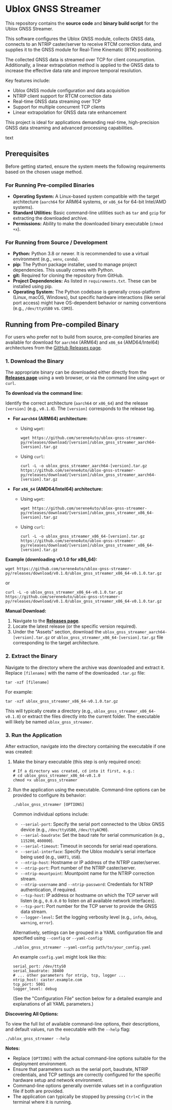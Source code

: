 # Ublox GNSS Streamer

This repository contains the **source code** and **binary build script** for the Ublox GNSS Streamer.

This software configures the Ublox GNSS module, collects GNSS data, connects to an NTRIP caster/server to receive RTCM correction data, and supplies it to the GNSS module for Real-Time Kinematic (RTK) positioning.

The collected GNSS data is streamed over TCP for client consumption. Additionally, a linear extrapolation method is applied to the GNSS data to increase the effective data rate and improve temporal resolution.

Key features include:
- Ublox GNSS module configuration and data acquisition
- NTRIP client support for RTCM correction data
- Real-time GNSS data streaming over TCP
- Support for multiple concurrent TCP clients
- Linear extrapolation for GNSS data rate enhancement

This project is ideal for applications demanding real-time, high-precision GNSS data streaming and advanced processing capabilities.

text
## Prerequisites

Before getting started, ensure the system meets the following requirements based on the chosen usage method.

### For Running Pre-compiled Binaries

*   **Operating System:** A Linux-based system compatible with the target architecture (`aarch64` for ARM64 systems, or `x86_64` for 64-bit Intel/AMD systems).
*   **Standard Utilities:** Basic command-line utilities such as `tar` and `gzip` for extracting the downloaded archive.
*   **Permissions:** Ability to make the downloaded binary executable (`chmod +x`).

### For Running from Source / Development

*   **Python:** Python 3.8 or newer. It is recommended to use a virtual environment (e.g., `venv`, `conda`).
*   **pip:** The Python package installer, used to manage project dependencies. This usually comes with Python.
*   **git:** Required for cloning the repository from GitHub.
*   **Project Dependencies:** As listed in `requirements.txt`. These can be installed using pip.
*   **Operating System:** The Python codebase is generally cross-platform (Linux, macOS, Windows), but specific hardware interactions (like serial port access) might have OS-dependent behavior or naming conventions (e.g., `/dev/ttyUSB0` vs. `COM3`).

## Running from Pre-compiled Binary

For users who prefer not to build from source, pre-compiled binaries are available for download for `aarch64` (ARM64) and `x86_64` (AMD64/Intel64) architectures from the [GitHub Releases page](https://github.com/serene4uto/ublox-gnss-streamer-py/releases/latest).

### 1. Download the Binary

The appropriate binary can be downloaded either directly from the [**Releases page**](https://github.com/serene4uto/ublox-gnss-streamer-py/releases/latest) using a web browser, or via the command line using `wget` or `curl`.

**To download via the command line:**

Identify the correct architecture (`aarch64` or `x86_64`) and the release `[version]` (e.g., `v0.1.0`). The `[version]` corresponds to the release tag.

*   **For `aarch64` (ARM64) architecture:**
    *   Using `wget`:
        ```
        wget https://github.com/serene4uto/ublox-gnss-streamer-py/releases/download/[version]/ublox_gnss_streamer_aarch64-[version].tar.gz
        ```
    *   Using `curl`:
        ```
        curl -L -o ublox_gnss_streamer_aarch64-[version].tar.gz https://github.com/serene4uto/ublox-gnss-streamer-py/releases/download/[version]/ublox_gnss_streamer_aarch64-[version].tar.gz
        ```

*   **For `x86_64` (AMD64/Intel64) architecture:**
    *   Using `wget`:
        ```
        wget https://github.com/serene4uto/ublox-gnss-streamer-py/releases/download/[version]/ublox_gnss_streamer_x86_64-[version].tar.gz
        ```
    *   Using `curl`:
        ```
        curl -L -o ublox_gnss_streamer_x86_64-[version].tar.gz https://github.com/serene4uto/ublox-gnss-streamer-py/releases/download/[version]/ublox_gnss_streamer_x86_64-[version].tar.gz
        ```

**Example (downloading v0.1.0 for x86_64):**
```
wget https://github.com/serene4uto/ublox-gnss-streamer-py/releases/download/v0.1.0/ublox_gnss_streamer_x86_64-v0.1.0.tar.gz
```

or
```
curl -L -o ublox_gnss_streamer_x86_64-v0.1.0.tar.gz https://github.com/serene4uto/ublox-gnss-streamer-py/releases/download/v0.1.0/ublox_gnss_streamer_x86_64-v0.1.0.tar.gz
```

**Manual Download:**
1.  Navigate to the [**Releases page**](https://github.com/serene4uto/ublox-gnss-streamer-py/releases/latest).
2.  Locate the latest release (or the specific version required).
3.  Under the "Assets" section, download the `ublox_gnss_streamer_aarch64-[version].tar.gz` or `ublox_gnss_streamer_x86_64-[version].tar.gz` file corresponding to the target architecture.

### 2. Extract the Binary

Navigate to the directory where the archive was downloaded and extract it. Replace `[filename]` with the name of the downloaded `.tar.gz` file:
```
tar -xzf [filename]
```
For example:
```
tar -xzf ublox_gnss_streamer_x86_64-v0.1.0.tar.gz
```
This will typically create a directory (e.g., `ublox_gnss_streamer_x86_64-v0.1.0`) or extract the files directly into the current folder. The executable will likely be named `ublox_gnss_streamer`.


### 3. Run the Application

After extraction, navigate into the directory containing the executable if one was created:

1.  Make the binary executable (this step is only required once):
    ```
    # If a directory was created, cd into it first, e.g.:
    # cd ublox_gnss_streamer_x86_64-v0.1.0
    chmod +x ublox_gnss_streamer
    ```
2.  Run the application using the executable. Command-line options can be provided to configure its behavior:
    ```
    ./ublox_gnss_streamer [OPTIONS]
    ```
    Common individual options include:

    *   `--serial-port`: Specify the serial port connected to the Ublox GNSS device (e.g., `/dev/ttyUSB0`, `/dev/ttyACM0`).
    *   `--serial-baudrate`: Set the baud rate for serial communication (e.g., `115200`, `460800`).
    *   `--serial-timeout`: Timeout in seconds for serial read operations.
    *   `--serial-interface`: Specify the Ublox module's serial interface being used (e.g., `UART1`, `USB`).
    *   `--ntrip-host`: Hostname or IP address of the NTRIP caster/server.
    *   `--ntrip-port`: Port number of the NTRIP caster/server.
    *   `--ntrip-mountpoint`: Mountpoint name for the NTRIP correction stream.
    *   `--ntrip-username` and `--ntrip-password`: Credentials for NTRIP authentication, if required.
    *   `--tcp-host`: IP address or hostname on which the TCP server will listen (e.g., `0.0.0.0` to listen on all available network interfaces).
    *   `--tcp-port`: Port number for the TCP server to provide the GNSS data stream.
    *   `--logger-level`: Set the logging verbosity level (e.g., `info`, `debug`, `warning`, `error`).

    Alternatively, settings can be grouped in a YAML configuration file and specified using `--config` or `--yaml-config`:
    ```
    ./ublox_gnss_streamer --yaml-config path/to/your_config.yaml
    ```
    An example `config.yaml` might look like this:
    ```
    serial_port: /dev/ttyS0
    serial_baudrate: 38400
    # ... other parameters for ntrip, tcp, logger ...
    ntrip_host: caster.example.com
    tcp_port: 5001
    logger_level: debug
    ```
    (See the "Configuration File" section below for a detailed example and explanations of all YAML parameters.)

**Discovering All Options:**

To view the full list of available command-line options, their descriptions, and default values, run the executable with the `--help` flag:
```
./ublox_gnss_streamer --help
```

**Notes:**
*   Replace `[OPTIONS]` with the actual command-line options suitable for the deployment environment.
*   Ensure that parameters such as the serial port, baudrate, NTRIP credentials, and TCP settings are correctly configured for the specific hardware setup and network environment.
*   Command-line options generally override values set in a configuration file if both are provided.
*   The application can typically be stopped by pressing `Ctrl+C` in the terminal where it is running.